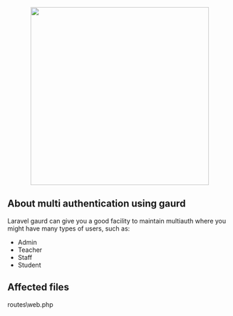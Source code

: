 <p align="center"><a href="https://laravel.com" target="_blank"><img src="https://raw.githubusercontent.com/laravel/art/master/logo-lockup/5%20SVG/2%20CMYK/1%20Full%20Color/laravel-logolockup-cmyk-red.svg" width="400"></a></p>

## About multi authentication using gaurd

Laravel gaurd can give you a good facility to maintain multiauth where you might have many types of users, such as:

- Admin
- Teacher
- Staff
- Student

## Affected files

routes\web.php